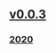 ## [v0.0.3](https://github.com/littleflute/WORDS-AND-THEIR-STORIES/edit/master/README.md)
### [2020](2020)
